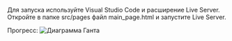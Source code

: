 Для запуска используйте Visual Studio Code и расширение Live Server.
Откройте в папке src/pages файл main_page.html и запустите Live Server.

Прогресс:
![Диаграмма Ганта](https://github.com/user-attachments/assets/54f25a54-3003-4849-a09a-666c39475e69)
